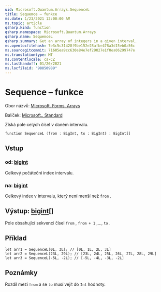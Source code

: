 ```yaml
---
uid: Microsoft.Quantum.Arrays.SequenceL
title: Sequence – funkce
ms.date: 1/23/2021 12:00:00 AM
ms.topic: article
qsharp.kind: function
qsharp.namespace: Microsoft.Quantum.Arrays
qsharp.name: SequenceL
qsharp.summary: Get an array of integers in a given interval.
ms.openlocfilehash: 7e3c5c31428f9be152e28afbe478a3d15eb0a56c
ms.sourcegitcommit: 71605ea9cc630e84e7ef29027e1f0ea06299747e
ms.translationtype: MT
ms.contentlocale: cs-CZ
ms.lasthandoff: 01/26/2021
ms.locfileid: "98850989"
---
```

# <a name="sequencel-function"></a>Sequence – funkce

Obor názvů: [Microsoft. Forms. Arrays](xref:Microsoft.Quantum.Arrays)

Balíček: [Microsoft.. Standard](https://nuget.org/packages/Microsoft.Quantum.Standard)


Získá pole celých čísel v daném intervalu.

```qsharp
function SequenceL (from : BigInt, to : BigInt) : BigInt[]
```


## <a name="input"></a>Vstup

### <a name="from--bigint"></a>od: [bigint](xref:microsoft.quantum.lang-ref.bigint)

Celkový počáteční index intervalu.


### <a name="to--bigint"></a>na: [bigint](xref:microsoft.quantum.lang-ref.bigint)

Celkový index v intervalu, který není menší než `from` .



## <a name="output--bigint"></a>Výstup: [bigint](xref:microsoft.quantum.lang-ref.bigint)[]

Pole obsahující sekvenci čísel `from` , `from + 1` ,..., `to` .

## <a name="example"></a>Příklad

```qsharp
let arr1 = SequenceL(0L, 3L); // [0L, 1L, 2L, 3L]
let arr2 = SequenceL(23L, 29L); // [23L, 24L, 25L, 26L, 27L, 28L, 29L]
let arr3 = SequenceL(-5L, -2L); // [-5L, -4L, -3L, -2L]
```

## <a name="remarks"></a>Poznámky

Rozdíl mezi `from` a se `to` musí vejít do `Int` hodnoty.